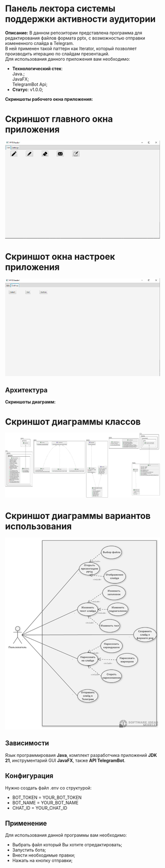 # Панель лектора системы поддержки активности аудитории 
**Описание:** В данном репозитории представлена программа для редактирования файлов формата pptx, с возможностью отправки измененного слайда в Telegram.<br>
В ней применен такой паттерн как Iterator, который позволяет производить итерацию по слайдам презентаций.<br>
Для использования данного приложения вам необходимо:
* **Технологический стек**:<br> Java.;<br> JavaFX;<br> TelegramBot Api; 
* **Статус**: v1.0.0;

**Скриншоты рабочего окна приложения:**
# Скриншот главного окна приложения
![**Скриншот главного окна приложения:**](pictures/edit.png)
# Скриншот окна настроек приложения
![**Скриншот окна настроек приложения:**](pictures/settings.png)
## Архитектура
**Скриншоты диаграмм:**
# Скриншот диаграммы классов
![Скриншот диаграммы классов:](pictures/classdiagram.png)
# Скриншот диаграммы вариантов использования
![Скриншот диаграммы вариантов использования:](pictures/usecase.png)
## Зависимости
Язык программироваия **Java**, комплект разработчика приложений **JDK 21**, инструментарий GUI **JavaFX**, также **API TelegramBot**. 
## Конфигурация
Нужно создать файл .env со структурой:
* BOT_TOKEN = YOUR_BOT_TOKEN
* BOT_NAME = YOUR_BOT_NAME
* CHAT_ID = YOUR_CHAT_ID
## Применение
Для использования данной программы вам необходимо:
* Выбрать файл который Вы хотите отредактировать;
* Запустить бота;
* Внести необходимые правки;
* Нажать на кнопку отправки;

